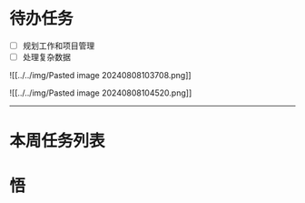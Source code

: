 # 待办任务
- [ ] 规划工作和项目管理
- [ ] 处理复杂数据

![[../../img/Pasted image 20240808103708.png]]

![[../../img/Pasted image 20240808104520.png]]




------
# 本周任务列表



# 悟